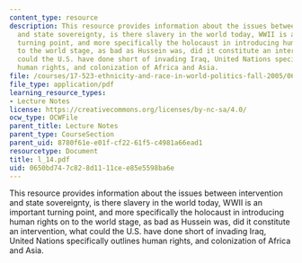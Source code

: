 ```yaml
---
content_type: resource
description: This resource provides information about the issues between intervention
  and state sovereignty, is there slavery in the world today, WWII is an important
  turning point, and more specifically the holocaust in introducing human rights on
  to the world stage, as bad as Hussein was, did it constitute an intervention, what
  could the U.S. have done short of invading Iraq, United Nations specifically outlines
  human rights, and colonization of Africa and Asia.
file: /courses/17-523-ethnicity-and-race-in-world-politics-fall-2005/0650bd747c828d1111cee85e5598ba6e_l_14.pdf
file_type: application/pdf
learning_resource_types:
- Lecture Notes
license: https://creativecommons.org/licenses/by-nc-sa/4.0/
ocw_type: OCWFile
parent_title: Lecture Notes
parent_type: CourseSection
parent_uid: 8780f61e-e01f-cf22-61f5-c4981a66ead1
resourcetype: Document
title: l_14.pdf
uid: 0650bd74-7c82-8d11-11ce-e85e5598ba6e
---
```

This resource provides information about the issues between intervention and state sovereignty, is there slavery in the world today, WWII is an important turning point, and more specifically the holocaust in introducing human rights on to the world stage, as bad as Hussein was, did it constitute an intervention, what could the U.S. have done short of invading Iraq, United Nations specifically outlines human rights, and colonization of Africa and Asia.